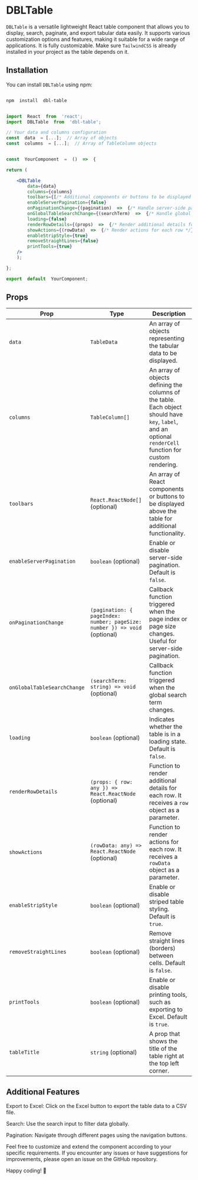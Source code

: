 
# DBLTable

  

`DBLTable` is a versatile lightweight React table component that allows you to display, search, paginate, and export tabular data easily. It supports various customization options and features, making it suitable for a wide range of applications. It is fully customizable. Make sure `TailwindCSS` is already installed in your project as the table depends on it.

  

## Installation

  

You can install `DBLTable` using npm:

  

```bash

npm  install  dbl-table

```


```jsx

import  React  from  'react';
import  DBLTable  from  'dbl-table';

// Your data and columns configuration
const  data  = [...];  // Array of objects
const  columns  = [...];  // Array of TableColumn objects


const  YourComponent  =  ()  =>  {

return (

    <DBLTable
        data={data}
        columns={columns}
        toolbars={[/* Additional components or buttons to be displayed above the table */]}
        enableServerPagination={false}
        onPaginationChange={(pagination)  =>  {/* Handle server-side pagination */}}
        onGlobalTableSearchChange={(searchTerm)  =>  {/* Handle global table search */}}
        loading={false}
        renderRowDetails={(props)  =>  {/* Render additional details for each row */}}
        showActions={(rowData)  =>  {/* Render actions for each row */}}
        enableStripStyle={true}
        removeStraightLines={false}
        printTools={true}
    />
    );

};

export  default  YourComponent;

```



## Props



| Prop                        | Type                                                  | Description                                                                                                                                                 |
| --------------------------- | ----------------------------------------------------- | ----------------------------------------------------------------------------------------------------------------------------------------------------------- |
| `data`                      | `TableData`                                           | An array of objects representing the tabular data to be displayed.                                                                                          |
| `columns`                   | `TableColumn[]`                                       | An array of objects defining the columns of the table. Each object should have `key`, `label`, and an optional `renderCell` function for custom rendering. |
| `toolbars`                  | `React.ReactNode[]` (optional)                        | An array of React components or buttons to be displayed above the table for additional functionality.                                                     |
| `enableServerPagination`    | `boolean` (optional)                                  | Enable or disable server-side pagination. Default is `false`.                                                                                                |
| `onPaginationChange`        | `(pagination: { pageIndex: number; pageSize: number }) => void` (optional) | Callback function triggered when the page index or page size changes. Useful for server-side pagination.                                                   |
| `onGlobalTableSearchChange` | `(searchTerm: string) => void` (optional)              | Callback function triggered when the global search term changes.                                                                                             |
| `loading`                   | `boolean` (optional)                                  | Indicates whether the table is in a loading state. Default is `false`.                                                                                        |
| `renderRowDetails`          | `(props: { row: any }) => React.ReactNode` (optional)  | Function to render additional details for each row. It receives a `row` object as a parameter.                                                              |
| `showActions`               | `(rowData: any) => React.ReactNode` (optional)        | Function to render actions for each row. It receives a `rowData` object as a parameter.                                                                     |
| `enableStripStyle`          | `boolean` (optional)                                  | Enable or disable striped table styling. Default is `true`.                                                                                                  |
| `removeStraightLines`       | `boolean` (optional)                                  | Remove straight lines (borders) between cells. Default is `false`.                                                                                           |
| `printTools`                | `boolean` (optional)                                  | Enable or disable printing tools, such as exporting to Excel. Default is `true`.                                                                             |
| `tableTitle`                | `string` (optional)                                  | A prop that shows the title of the table right at the top left corner.                                                                             |

  

## Additional Features

Export to Excel: Click on the Excel button to export the table data to a CSV file.

Search: Use the search input to filter data globally.

Pagination: Navigate through different pages using the navigation buttons.

Feel free to customize and extend the component according to your specific requirements. If you encounter any issues or have suggestions for improvements, please open an issue on the GitHub repository.

  

Happy coding! 🚀